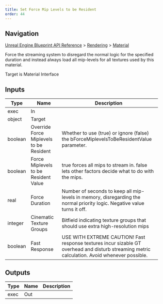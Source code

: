 ```yaml
---
title: Set Force Mip Levels to be Resident
order: 44
---
```

## Navigation

[Unreal Engine Blueprint API Reference](https://dev.epicgames.com/documentation/en-us/unreal-engine/BlueprintAPI) > [Rendering](https://dev.epicgames.com/documentation/en-us/unreal-engine/BlueprintAPI/Rendering) > [Material](https://dev.epicgames.com/documentation/en-us/unreal-engine/BlueprintAPI/Rendering/Material)

Force the streaming system to disregard the normal logic for the specified duration and
instead always load all mip-levels for all textures used by this material.

Target is Material Interface

## Inputs

| Type | Name | Description |
| --- | --- | --- |
| exec | In |  |
| object | Target |  |
| boolean | Override Force Miplevels to be Resident | Whether to use (true) or ignore (false) the bForceMiplevelsToBeResidentValue parameter. |
| boolean | Force Miplevels to be Resident Value | true forces all mips to stream in. false lets other factors decide what to do with the mips. |
| real | Force Duration | Number of seconds to keep all mip-levels in memory, disregarding the normal priority logic. Negative value turns it off. |
| integer | Cinematic Texture Groups | Bitfield indicating texture groups that should use extra high-resolution mips |
| boolean | Fast Response | USE WITH EXTREME CAUTION! Fast response textures incur sizable GT overhead and disturb streaming metric calculation. Avoid whenever possible. |

## Outputs

| Type | Name | Description |
| --- | --- | --- |
| exec | Out |  |
